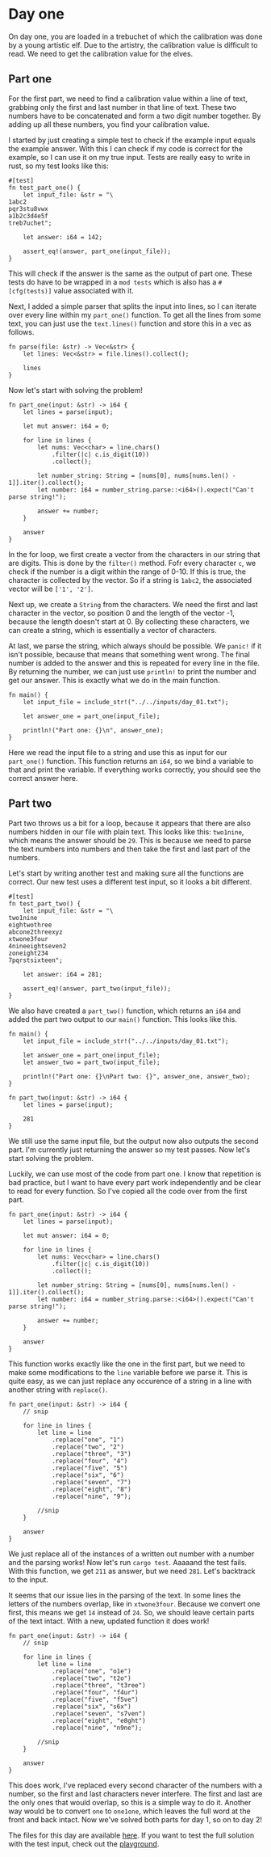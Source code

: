 # Day one

On day one, you are loaded in a trebuchet of which the calibration was done by a young artistic elf. Due to the artistry, the calibration value is difficult to read. We need to get the calibration value for the elves.

## Part one

For the first part, we need to find a calibration value within a line of text, grabbing only the first and last number in that line of text. These two numbers have to be concatenated and form a two digit number together. By adding up all these numbers, you find your calibration value.

I started by just creating a simple test to check if the example input equals the example answer. With this I can check if my code is correct for the example, so I can use it on my true input. Tests are really easy to write in rust, so my test looks like this:

```rust,ignore
#[test]
fn test_part_one() {
    let input_file: &str = "\
1abc2
pqr3stu8vwx
a1b2c3d4e5f
treb7uchet";

    let answer: i64 = 142;

    assert_eq!(answer, part_one(input_file));
}
```

This will check if the answer is the same as the output of part one. These tests do have to be wrapped in a `mod tests` which is also has a `#[cfg(tests)]` value associated with it.

Next, I added a simple parser that splits the input into lines, so I can iterate over every line within my `part_one()` function. To get all the lines from some text, you can just use the `text.lines()` function and store this in a vec as follows.

```rust,ignore
fn parse(file: &str) -> Vec<&str> {
    let lines: Vec<&str> = file.lines().collect();

    lines
}
```

Now let's start with solving the problem!

```rust,ignore
fn part_one(input: &str) -> i64 {
    let lines = parse(input);

    let mut answer: i64 = 0;

    for line in lines {
        let nums: Vec<char> = line.chars()
            .filter(|c| c.is_digit(10))
            .collect();
        
        let number_string: String = [nums[0], nums[nums.len() - 1]].iter().collect();
        let number: i64 = number_string.parse::<i64>().expect("Can't parse string!");

        answer += number;
    }

    answer
}
```

In the for loop, we first create a vector from the characters in our string that are digits. This is done by the `filter()` method. Fofr every character `c`, we check if the number is a digit within the range of 0-10. If this is true, the character is collected by the vector. So if a string is `1abc2`, the associated vector will be `['1', '2']`.

Next up, we create a `String` from the characters. We need the first and last character in the vector, so position 0 and the length of the vector -1, because the length doesn't start at 0. By collecting these characters, we can create a string, which is essentially a vector of characters.

At last, we parse the string, which always should be possible. We `panic!` if it isn't possible, because that means that something went wrong. The final number is added to the answer and this is repeated for every line in the file. By returning the number, we can just use `println!` to print the number and get our answer. This is exactly what we do in the main function.

```rust,ignore
fn main() {
    let input_file = include_str!("../../inputs/day_01.txt");

    let answer_one = part_one(input_file);

    println!("Part one: {}\n", answer_one);
}
```

Here we read the input file to a string and use this as input for our `part_one()` function. This function returns an `i64`, so we bind a variable to that and print the variable. If everything works correctly, you should see the correct answer here.

## Part two

Part two throws us a bit for a loop, because it appears that there are also numbers hidden in our file with plain text. This looks like this: `two1nine`, which means the answer should be `29`. This is because we need to parse the text numbers into numbers and then take the first and last part of the numbers.

Let's start by writing another test and making sure all the functions are correct. Our new test uses a different test input, so it looks a bit different.

```rust,ignore
#[test]
fn test_part_two() {
    let input_file: &str = "\
two1nine
eightwothree
abcone2threexyz
xtwone3four
4nineeightseven2
zoneight234
7pqrstsixteen";

    let answer: i64 = 281;

    assert_eq!(answer, part_two(input_file));
}
```

We also have created a `part_two()` function, which returns an `i64` and added the part two output to our `main()` function. This looks like this.

```rust,ignore
fn main() {
    let input_file = include_str!("../../inputs/day_01.txt");

    let answer_one = part_one(input_file);
    let answer_two = part_two(input_file);

    println!("Part one: {}\nPart two: {}", answer_one, answer_two);
}

fn part_two(input: &str) -> i64 {
    let lines = parse(input);

    281
}
```

We still use the same input file, but the output now also outputs the second part. I'm currently just returning the answer so my test passes. Now let's start solving the problem. 

Luckily, we can use most of the code from part one. I know that repetition is bad practice, but I want to have every part work independently and be clear to read for every function. So I've copied all the code over from the first part.

```rust,ignore
fn part_one(input: &str) -> i64 {
    let lines = parse(input);

    let mut answer: i64 = 0;

    for line in lines {
        let nums: Vec<char> = line.chars()
            .filter(|c| c.is_digit(10))
            .collect();
        
        let number_string: String = [nums[0], nums[nums.len() - 1]].iter().collect();
        let number: i64 = number_string.parse::<i64>().expect("Can't parse string!");

        answer += number;
    }

    answer
}
```

This function works exactly like the one in the first part, but we need to make some modifications to the `line` variable before we parse it. This is quite easy, as we can just replace any occurence of a string in a line with another string with `replace()`.

```rust,ignore
fn part_one(input: &str) -> i64 {
    // snip

    for line in lines {
        let line = line
            .replace("one", "1")
            .replace("two", "2")
            .replace("three", "3")
            .replace("four", "4")
            .replace("five", "5")
            .replace("six", "6")
            .replace("seven", "7")
            .replace("eight", "8")
            .replace("nine", "9");

        //snip
    }

    answer
}
```

We just replace all of the instances of a written out number with a number and the parsing works! Now let's run `cargo test`. Aaaaand the test fails. With this function, we get `211` as answer, but we need `281`. Let's backtrack to the input.

It seems that our issue lies in the parsing of the text. In some lines the letters of the numbers overlap, like in `xtwone3four`. Because we convert one first, this means we get `14` instead of `24`. So, we should leave certain parts of the text intact. With a new, updated function it does work!

```rust,ignore
fn part_one(input: &str) -> i64 {
    // snip

    for line in lines {
        let line = line
            .replace("one", "o1e")
            .replace("two", "t2o")
            .replace("three", "t3ree")
            .replace("four", "f4ur")
            .replace("five", "f5ve")
            .replace("six", "s6x")
            .replace("seven", "s7ven")
            .replace("eight", "e8ght")
            .replace("nine", "n9ne");

        //snip
    }

    answer
}
```

This does work, I've replaced every second character of the numbers with a number, so the first and last characters never interfere. The first and last are the only ones that would overlap, so this is a simple way to do it. Another way would be to convert `one` to `one1one`, which leaves the full word at the front and back intact. Now we've solved both parts for day 1, so on to day 2!

The files for this day are available [here](https://github.com/legoraft/aoc/blob/main/2023/day_01). If you want to test the full solution with the test input, check out the [playground](https://play.rust-lang.org/?version=stable&mode=debug&edition=2021&gist=8218e04fb1cbd290becce380c8e1ffda).